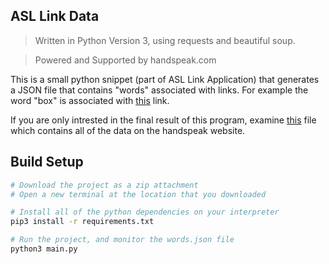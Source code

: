 ## ASL Link Data
> Written in Python Version 3, using requests and beautiful soup.

> Powered and Supported by handspeak.com


This is a small python snippet (part of ASL Link Application) that generates a JSON file that contains "words" associated with links. For example the word "box" is associated with [this](https://www.handspeak.com/word/search/index.php?id=2683) link.

If you are only intrested in the final result of this program, examine [this](https://github.com/DhanushE/ASL-Link-Data/blob/main/words_after_program.json) file which contains all of the data on the handspeak website.

## Build Setup

```zsh
# Download the project as a zip attachment
# Open a new terminal at the location that you downloaded

# Install all of the python dependencies on your interpreter
pip3 install -r requirements.txt

# Run the project, and monitor the words.json file
python3 main.py
```
